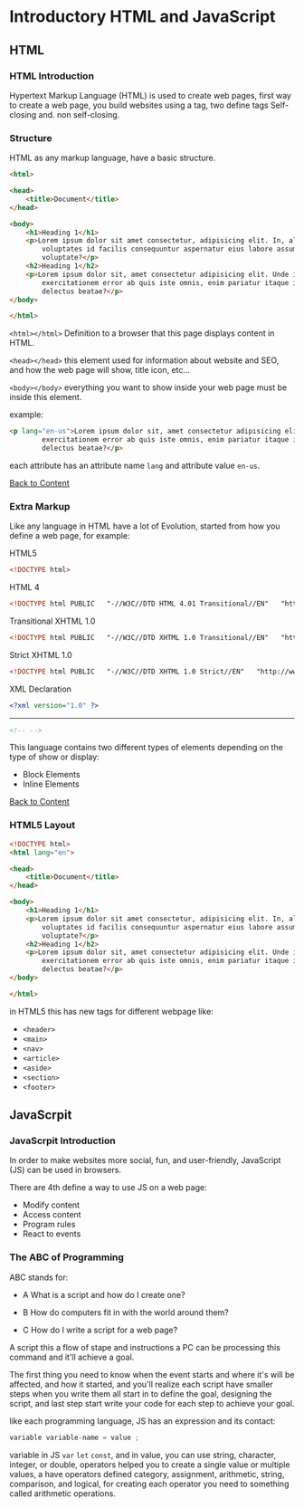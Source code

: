 


#   Introductory HTML and JavaScript




## HTML

### HTML Introduction

Hypertext Markup Language (HTML) is used to create web pages, first way to create a web page, you build websites using a tag, two define tags Self-closing and. non self-closing.


### Structure

HTML as any markup language, have a basic structure.

```html
<html>

<head>
    <title>Document</title>
</head>

<body>
    <h1>Heading 1</h1>
    <p>Lorem ipsum dolor sit amet consectetur, adipisicing elit. In, aliquid autem, tempora deserunt, quis ut nesciunt
        voluptates id facilis consequuntur aspernatur eius labore assumenda? Quas error voluptatem sapiente debitis
        voluptate?</p>
    <h2>Heading 1</h2>
    <p>Lorem ipsum dolor sit, amet consectetur adipisicing elit. Unde ipsum reprehenderit ad expedita, mollitia
        exercitationem error ab quis iste omnis, enim pariatur itaque iure accusantium odio provident. Nesciunt,
        delectus beatae?</p>
</body>

</html>
```

`<html></html>` Definition to a browser that this page displays content in HTML.

`<head></head>` this element used for information about website and SEO, and how the web page will show, title icon, etc...

`<body></body>` everything you want to show inside your web page must be inside this element.


example:

```html
<p lang="en-us">Lorem ipsum dolor sit, amet consectetur adipisicing elit. Unde ipsum reprehenderit ad expedita, mollitia
        exercitationem error ab quis iste omnis, enim pariatur itaque iure accusantium odio provident. Nesciunt,
        delectus beatae?</p>
```

each attribute has an attribute name `lang` and attribute value `en-us`.

[Back to Content](#content)

### Extra Markup

Like any language in HTML have a lot of Evolution, started from how you define a web page, for example:

HTML5

```html
<!DOCTYPE html>
```
HTML 4

```html
<!DOCTYPE html PUBLIC   "-//W3C//DTD HTML 4.01 Transitional//EN"   "http://www.w3.org/TR/html4/loose.dtd">
```
Transitional XHTML 1.0

```html
<!DOCTYPE html PUBLIC   "-//W3C//DTD XHTML 1.0 Transitional//EN"   "http://www.w3.org/TR/xhtml1/DTD/xhtml1-transitional.dtd">
```
Strict XHTML 1.0

```html
<!DOCTYPE html PUBLIC   "-//W3C//DTD XHTML 1.0 Strict//EN"   "http://www.w3.org/TR/xhtml1/DTD/xhtml1-strict.dtd">
```
XML Declaration
```xml
<?xml version="1.0" ?>
```
-------------- 

```html
<!-- -->
```


This language contains two different types of elements depending on the type of show or display:

-   Block Elements
-   Inline Elements

[Back to Content](#content)

### HTML5 Layout

```html
<!DOCTYPE html>
<html lang="en">

<head>
    <title>Document</title>
</head>

<body>
    <h1>Heading 1</h1>
    <p>Lorem ipsum dolor sit amet consectetur, adipisicing elit. In, aliquid autem, tempora deserunt, quis ut nesciunt
        voluptates id facilis consequuntur aspernatur eius labore assumenda? Quas error voluptatem sapiente debitis
        voluptate?</p>
    <h2>Heading 1</h2>
    <p>Lorem ipsum dolor sit, amet consectetur adipisicing elit. Unde ipsum reprehenderit ad expedita, mollitia
        exercitationem error ab quis iste omnis, enim pariatur itaque iure accusantium odio provident. Nesciunt,
        delectus beatae?</p>
</body>

</html>
```

in HTML5 this has new tags for different webpage like:

- `<header>`
- `<main>`
- `<nav>`
- `<article>`
- `<aside>`
- `<section>`
- `<footer>`


## JavaScrpit

### JavaScrpit Introduction

In order to make websites more social, fun, and user-friendly, JavaScript (JS) can be used in browsers.

There are 4th define a way to use JS on a web page:

- Modify content
- Access content
- Program rules
- React to events


### The ABC of Programming

ABC stands for:

* A What is a script and how do I create one?

* B How do computers fit in with the world around them?

* C How do I write a script for a web page?

A script this a flow of stape and instructions a PC can be processing this command and it'll achieve a goal.

The first thing you need to know when the event starts and where it's will be affected, and how it started, and you'll realize each script have smaller steps when you write them all start in to define the goal, designing the script, and last step start write your code for each step to achieve your goal.

like each programming language, JS has an expression and its contact:

```javascript
variable variable-name = value ;
```

variable in JS `var` `let` `const`, and in value, you can use string, character, integer, or double, operators helped you to create a single value or multiple values, a have operators defined category, assignment, arithmetic, string, comparison, and logical, for creating each operator you need to something called arithmetic operations.

